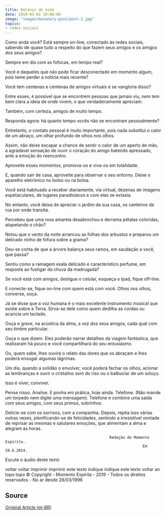 ```yaml
---
title: Balanço de vida
date: 2019-02-01 19:00:00
image: "images/masonary-post/post-2.jpg"
topics: 
- redes-sociais
---
```


Como anda você? Está sempre on-line, conectado às redes sociais, sabendo de
quase tudo a respeito do que fazem seus amigos e os amigos dos seus amigos?

Sempre em dia com as fofocas, em tempo real?

Você é daqueles que não pode ficar desconectado em momento algum, pois teme
perder a notícia mais recente?

Você tem centenas e centenas de amigos virtuais e se vangloria disso?

Entre esses, é possível que se encontrem pessoas que jamais viu, nem tem bem
clara a ideia de onde vivem, o que verdadeiramente apreciam.

Também, com certeza, amigos de muito tempo.

Responda agora: há quanto tempo vocês não se encontram pessoalmente?

Entretanto, o contato pessoal é muito importante, pois nada substitui o calor
de um abraço, um olhar profundo de olhos nos olhos.

Assim, não deixe escapar a chance de sentir o calor de um aperto de mão, a
agradável sensação de ouvir o coração do amigo batendo apressado, ante a emoção
do reencontro.

Aproveite esses momentos, promova-os e viva-os em totalidade.

E, quando sair de casa, aproveite para observar o seu entorno. Deixe o aparelho
eletrônico no bolso ou na bolsa.

Você está habituado a receber diariamente, via virtual, dezenas de imagens
espetaculares, de lugares paradisíacos e com elas se extasia.

No entanto, você deixa de apreciar o jardim da sua casa, os canteiros da rua
por onde transita.

Percebeu que uma rosa amarela desabrochou e derrama pétalas coloridas,
atapetando o chão?

Notou que o vento da noite arrancou as folhas dos arbustos e preparou um
delicado ninho de fofura sobre a grama?

Deu-se conta de que a árvore balança seus ramos, em saudação a você, que passa?

Sentiu como a ramagem exala delicado e característico perfume, em resposta ao
fustigar da chuva da madrugada?

Se você está com amigos, desligue o celular, esqueça o Ipad, fique off-line.

E conecte-se, fique on-line com quem está com você. Olhos nos olhos, converse,
ouça.

Já se disse que a voz humana é o mais excelente instrumento musical que existe
sobre a Terra. Sirva-se dele como quem dedilha as cordas ou acaricia um
teclado.

Ouça e grave, na acústica da alma, a voz dos seus amigos, cada qual com seu
timbre particular.

Ouça o que dizem. Eles poderão narrar detalhes da viagem fantástica, que
realizaram há pouco e você compartilhará do seu entusiasmo.

Ou, quem sabe, lhes ouvirá o relato das dores que os abraçam e lhes poderá
enxugar algumas lágrimas.

Um dia, quando a solidão o envolver, você poderá fechar os olhos, acionar as
lembranças e ouvir o cristalino som do riso ou o balbuciar de um soluço.

Isso é viver, conviver.

Pense nisso. Analise. E ponha em prática, hoje ainda. Telefone. (Não mande um
torpedo nem digite uma mensagem). Telefone e combine uma saída com seus amigos,
com seus primos, sobrinhos.

Delicie-se com os sorrisos, com a companhia. Depois, repita isso várias outras
vezes, plenificando-se de felicidades, sentindo a irresistível vontade de
reprisar as mesmas e salutares emoções, que alimentam a alma e alegram as
horas.

                                                   Redação do Momento Espírita.
                                                                  Em 28.6.2014.

 

Escute o áudio deste texto

voltar voltar imprimir imprimir este texto indique indique este texto
voltar ao topo topo
© Copyright - Momento Espírita - 2019 - Todos os direitos reservados - No ar
desde 28/03/1998


## Source

[Original Article (pt-BR)](http://momento.com.br/pt/ler_texto.php?id=4174)
